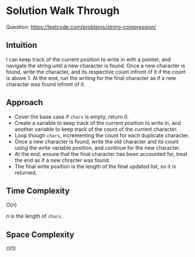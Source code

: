 # Solution Walk Through
Question: https://leetcode.com/problems/string-compression/

## Intuition
I can keep track of the current position to write in with a pointer, and navigate the string until a new character is found. Once a new character is found, write the character, and its respective count infront of it if the count is above 1. At the end, run the writing for the final character as if a new character was found infront of it.

## Approach
- Cover the base case if `chars` is empty, return 0.
- Create a variable to keep track of the current position to write in, and another variable to keep track of the count of the current character.
- Loop though `chars`, incrementing the count for each duplicate character.
- Once a new character is found, write the old character and its count using the write variable position, and continue for the new character.
- At the end, ensure that the final character has been accounted for, treat the end as if a new chracter was found.
- The final write position is the length of the final updated list, so it is returned.

## Time Complexity
$O(n)$

$n$ is the length of `chars`.

## Space Complexity
$O(1)$